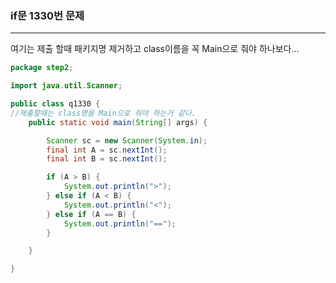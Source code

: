 ### if문 1330번 문제       

---

여기는 제출 할때 패키지명 제거하고 class이름을 꼭 Main으로 줘야 하나보다...  

```java
package step2;

import java.util.Scanner;

public class q1330 {
//제출할때는 class명을 Main으로 줘야 하는거 같다.
	public static void main(String[] args) {

		Scanner sc = new Scanner(System.in);
		final int A = sc.nextInt();
		final int B = sc.nextInt();

		if (A > B) {
			System.out.println(">");
		} else if (A < B) {
			System.out.println("<");
		} else if (A == B) {
			System.out.println("==");
		}

	}

}

```

